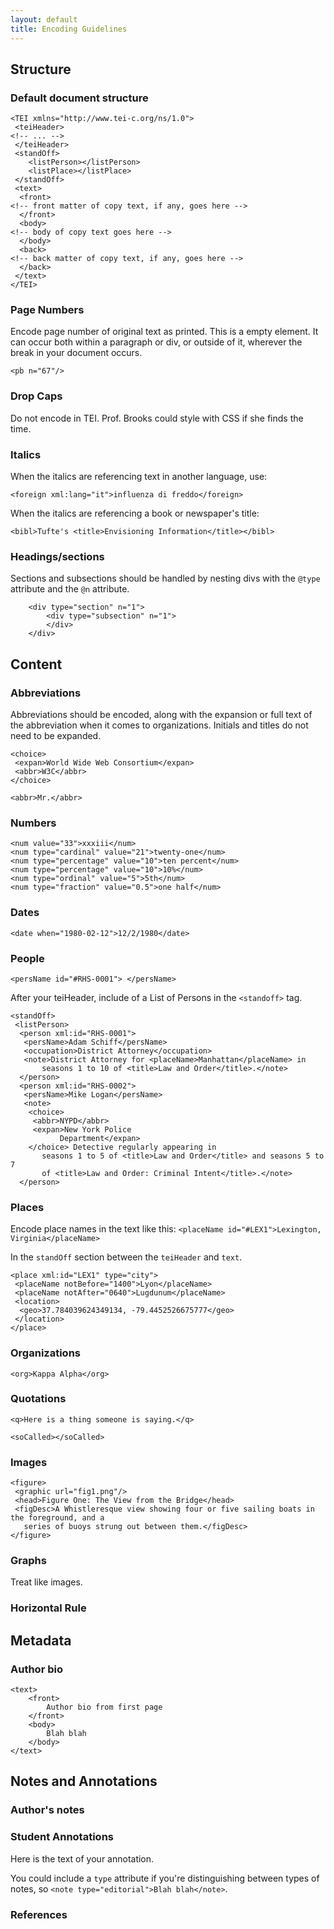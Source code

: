 ```yaml
---
layout: default
title: Encoding Guidelines
---
```


## Structure

### Default document structure

```
<TEI xmlns="http://www.tei-c.org/ns/1.0">
 <teiHeader>
<!-- ... -->
 </teiHeader>
 <standOff>
    <listPerson></listPerson>
    <listPlace></listPlace>
 </standOff>
 <text>
  <front>
<!-- front matter of copy text, if any, goes here -->
  </front>
  <body>
<!-- body of copy text goes here -->
  </body>
  <back>
<!-- back matter of copy text, if any, goes here -->
  </back>
 </text>
</TEI>

```

### Page Numbers

Encode page number of original text as printed. This is a empty element. It can occur both within a paragraph or div, or outside of it, wherever the break in your document occurs. 

`<pb n="67"/>`

### Drop Caps

Do not encode in TEI. Prof. Brooks could style with CSS if she finds the time. 

### Italics 

When the italics are referencing text in another language, use:  

`<foreign xml:lang="it">influenza di freddo</foreign>`

When the italics are referencing a book or newspaper's title:

`<bibl>Tufte's <title>Envisioning Information</title></bibl>`

### Headings/sections

Sections and subsections should be handled by nesting divs with the `@type` attribute and the `@n` attribute. 

```
	<div type="section" n="1">
		<div type="subsection" n="1">
		</div>
	</div>
```

## Content

### Abbreviations

Abbreviations should be encoded, along with the expansion or full text of the abbreviation when it comes to organizations. Initials and titles do not need to be expanded. 

```
<choice>
 <expan>World Wide Web Consortium</expan>
 <abbr>W3C</abbr>
</choice>
```

`<abbr>Mr.</abbr>`

### Numbers

```
<num value="33">xxxiii</num>
<num type="cardinal" value="21">twenty-one</num>
<num type="percentage" value="10">ten percent</num>
<num type="percentage" value="10">10%</num>
<num type="ordinal" value="5">5th</num>
<num type="fraction" value="0.5">one half</num>
```

### Dates

```
<date when="1980-02-12">12/2/1980</date>

```

### People

```
<persName id="#RHS-0001"> </persName>
```

After your teiHeader, include of a List of Persons in the `<standoff>` tag.

```
<standOff>
 <listPerson>
  <person xml:id="RHS-0001">
   <persName>Adam Schiff</persName>
   <occupation>District Attorney</occupation>
   <note>District Attorney for <placeName>Manhattan</placeName> in
       seasons 1 to 10 of <title>Law and Order</title>.</note>
  </person>
  <person xml:id="RHS-0002">
   <persName>Mike Logan</persName>
   <note>
    <choice>
     <abbr>NYPD</abbr>
     <expan>New York Police
           Department</expan>
    </choice> Detective regularly appearing in
       seasons 1 to 5 of <title>Law and Order</title> and seasons 5 to 7
       of <title>Law and Order: Criminal Intent</title>.</note>
  </person>
```

### Places

Encode place names in the text like this: 
`<placeName id="#LEX1">Lexington, Virginia</placeName>`

In the `standOff` section between the `teiHeader` and `text`. 

```
<place xml:id="LEX1" type="city">
 <placeName notBefore="1400">Lyon</placeName>
 <placeName notAfter="0640">Lugdunum</placeName>
 <location>
  <geo>37.784039624349134, -79.4452526675777</geo>
 </location>
</place>
```

### Organizations

`<org>Kappa Alpha</org>`


### Quotations

`<q>Here is a thing someone is saying.</q>`

`<soCalled></soCalled>`

### Images 

```
<figure>
 <graphic url="fig1.png"/>
 <head>Figure One: The View from the Bridge</head>
 <figDesc>A Whistleresque view showing four or five sailing boats in the foreground, and a
   series of buoys strung out between them.</figDesc>
</figure>
```

### Graphs

Treat like images. 

### Horizontal Rule



## Metadata


### Author bio

```
<text>
	<front>
		Author bio from first page
	</front>
	<body>
		Blah blah
	</body>
</text>
```

## Notes and Annotations

### Author's notes



### Student Annotations

<note n="1">Here is the text of your annotation.</note>

You could include a `type` attribute if you're distinguishing between types of notes, so `<note type="editorial">Blah blah</note>`.

### References